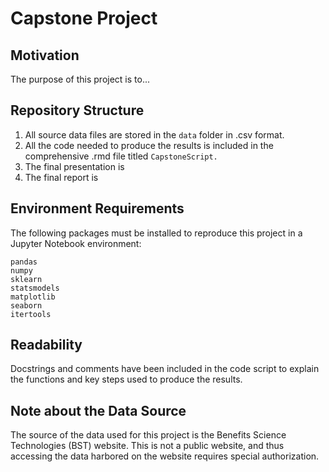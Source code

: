 # Capstone Project

## Motivation
The purpose of this project is to...

## Repository Structure
1. All source data files are stored in the `data` folder in .csv format.
2. All the code needed to produce the results is included in the comprehensive .rmd file titled `CapstoneScript.`
3. The final presentation is
4. The final report is

## Environment Requirements
The following packages must be installed to reproduce this project in a Jupyter Notebook environment:
```
pandas
numpy
sklearn
statsmodels
matplotlib
seaborn
itertools
```
## Readability
Docstrings and comments have been included in the code script to explain the functions and key steps used to produce the results. 

## Note about the Data Source
The source of the data used for this project is the Benefits Science Technologies (BST) website. This is not a public website, and thus accessing the data harbored on the website requires special authorization.
